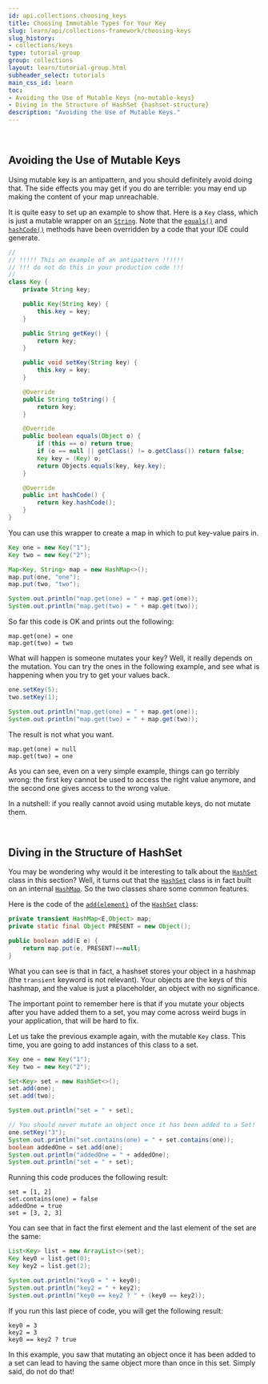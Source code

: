 ```yaml
---
id: api.collections.choosing_keys
title: Choosing Immutable Types for Your Key
slug: learn/api/collections-framework/choosing-keys
slug_history:
- collections/keys
type: tutorial-group
group: collections
layout: learn/tutorial-group.html
subheader_select: tutorials
main_css_id: learn
toc:
- Avoiding the Use of Mutable Keys {no-mutable-keys}
- Diving in the Structure of HashSet {hashset-structure}
description: "Avoiding the Use of Mutable Keys."
---
```



<a id="no-mutable-keys">&nbsp;</a>
## Avoiding the Use of Mutable Keys

Using mutable key is an antipattern, and you should definitely avoid doing that. The side effects you may get if you do are terrible: you may end up making the content of your map unreachable.

It is quite easy to set up an example to show that. Here is a `Key` class, which is just a mutable wrapper on an [`String`](javadoc:String). Note that the [`equals()`](javadoc:Object.equals(Object)) and [`hashCode()`](javadoc:Object.hashCode()) methods have been overridden by a code that your IDE could generate.

```java
//
// !!!!! This an example of an antipattern !!!!!!
// !!! do not do this in your production code !!!
//
class Key {
    private String key;

    public Key(String key) {
        this.key = key;
    }

    public String getKey() {
        return key;
    }

    public void setKey(String key) {
        this.key = key;
    }

    @Override
    public String toString() {
        return key;
    }

    @Override
    public boolean equals(Object o) {
        if (this == o) return true;
        if (o == null || getClass() != o.getClass()) return false;
        Key key = (Key) o;
        return Objects.equals(key, key.key);
    }

    @Override
    public int hashCode() {
        return key.hashCode();
    }
}
```

You can use this wrapper to create a map in which to put key-value pairs in. 

```java
Key one = new Key("1");
Key two = new Key("2");

Map<Key, String> map = new HashMap<>();
map.put(one, "one");
map.put(two, "two");

System.out.println("map.get(one) = " + map.get(one));
System.out.println("map.get(two) = " + map.get(two));
```

So far this code is OK and prints out the following:

```text
map.get(one) = one
map.get(two) = two
```

What will happen is someone mutates your key? Well, it really depends on the mutation. You can try the ones in the following example, and see what is happening when you try to get your values back.  

```java
one.setKey(5);
two.setKey(1);

System.out.println("map.get(one) = " + map.get(one));
System.out.println("map.get(two) = " + map.get(two));
```

The result is not what you want. 

```text
map.get(one) = null
map.get(two) = one
```

As you can see, even on a very simple example, things can go terribly wrong: the first key cannot be used to access the right value anymore, and the second one gives access to the wrong value.

In a nutshell: if you really cannot avoid using mutable keys, do not mutate them. 


<a id="hashset-structure">&nbsp;</a>
## Diving in the Structure of HashSet

You may be wondering why would it be interesting to talk about the [`HashSet`](javadoc:HashSet) class in this section? Well, it turns out that the [`HashSet`](javadoc:HashSet) class is in fact built on an internal [`HashMap`](javadoc:HashMap). So the two classes share some common features. 

Here is the code of the [`add(element)`](javadoc:HashSet.add()) of the [`HashSet`](javadoc:HashSet) class: 

```java
private transient HashMap<E,Object> map;
private static final Object PRESENT = new Object();

public boolean add(E e) {
    return map.put(e, PRESENT)==null;
}
```

What you can see is that in fact, a hashset stores your object in a hashmap (the `transient` keyword is not relevant). Your objects are the keys of this hashmap, and the value is just a placeholder, an object with no significance. 

The important point to remember here is that if you mutate your objects after you have added them to a set, you may come across weird bugs in your application, that will be hard to fix. 

Let us take the previous example again, with the mutable `Key` class. This time, you are going to add instances of this class to a set. 

```java
Key one = new Key("1");
Key two = new Key("2");

Set<Key> set = new HashSet<>();
set.add(one);
set.add(two);

System.out.println("set = " + set);

// You should never mutate an object once it has been added to a Set!
one.setKey("3");
System.out.println("set.contains(one) = " + set.contains(one));
boolean addedOne = set.add(one);
System.out.println("addedOne = " + addedOne);
System.out.println("set = " + set);
```

Running this code produces the following result: 

```text
set = [1, 2]
set.contains(one) = false
addedOne = true
set = [3, 2, 3]
```

You can see that in fact the first element and the last element of the set are the same: 

```java
List<Key> list = new ArrayList<>(set);
Key key0 = list.get(0);
Key key2 = list.get(2);

System.out.println("key0 = " + key0);
System.out.println("key2 = " + key2);
System.out.println("key0 == key2 ? " + (key0 == key2));
```

If you run this last piece of code, you will get the following result: 

```text
key0 = 3
key2 = 3
key0 == key2 ? true
```

In this example, you saw that mutating an object once it has been added to a set can lead to having the same object more than once in this set. Simply said, do not do that!  
